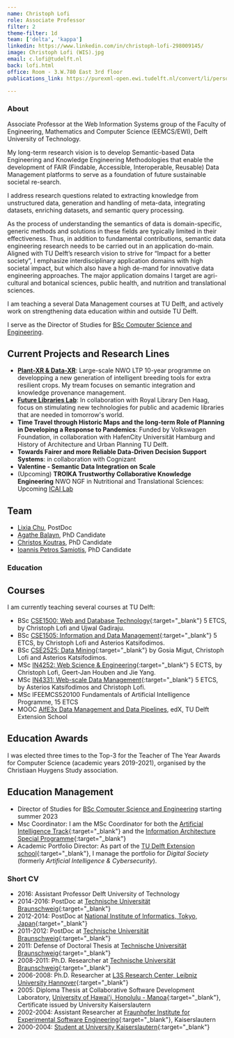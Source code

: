 ```yaml
---
name: Christoph Lofi
role: Associate Professor
filter: 2
theme-filter: 1d
team: ['delta', 'kappa']
linkedin: https://www.linkedin.com/in/christoph-lofi-298009145/
image: Christoph Lofi (WIS).jpg
email: c.lofi@tudelft.nl
back: lofi.html
office: Room - 3.W.780 East 3rd floor
publications_link: https://purexml-open.ewi.tudelft.nl/convert/li/persons/7499ac08-f8c6-48ff-ab9f-48b5cd6f3a86

---
```

### About 

Associate Professor at the Web Information Systems group of the Faculty of Engineering, Mathematics and Computer Science (EEMCS/EWI), Delft University of Technology.

My long-term research vision is to develop Semantic-based Data Engineering and Knowledge Engineering Methodologies that enable the development of FAIR (Findable, Accessible, Interoperable, Reusable) Data Management platforms to serve as a foundation of future sustainable societal re-search.

I address research questions related to extracting knowledge from unstructured data, generation and handling of meta-data, integrating datasets, enriching datasets, and semantic query processing. 

As the process of understanding the semantics of data is domain-specific, generic methods and solutions in these fields are typically limited in their effectiveness. Thus, in addition to fundamental contributions, semantic data engineering research needs to be carried out in an application do-main. Aligned with TU Delft’s research vision to strive for “Impact for a better society”, I emphasize interdisciplinary application domains with high societal impact, but which also have a high de-mand for innovative data engineering approaches. The major application domains I target are agri-cultural and botanical sciences, public health, and nutrition and translational sciences. 

I am teaching a several Data Management courses at TU Delft, and actively work on strengthening data education within and outside TU Delft. 

I serve as the Director of Studies for [BSc Computer Science and Engineering](https://www.tudelft.nl/onderwijs/opleidingen/bachelors/cse/bsc-computer-science-and-engineering).



## Current Projects and Research Lines
* __[Plant-XR & Data-XR](https://www.crop-xr.nl/)__: Large-scale NWO LTP 10-year programme on developping a new generation of intelligent breeding tools for extra resilient crops. My tream focuses on  semantic integration and knowledge provenance management. 
* __[Future Libraries Lab](https://delftdesignlabs.org/future-libraries-lab/)__: In collaboration with Royal Library Den Haag, focus on stimulating new technologies for public and academic libraries that are needed in tomorrow's world.
* __Time Travel through Historic Maps and the long-term Role of  Planning in Developing a Response to Pandemics__: Funded by Volkswagen Foundation, in collaboration with HafenCity Universität Hamburg and History of Architecture and Urban Planning TU Delft.
* __Towards Fairer and more Reliable Data-Driven Decision Support Systems__: in collaboration with Cognizant
* __Valentine - Semantic Data Integration on Scale__ 
* (Upcoming) __TROIKA Trustworthy Collaborative Knowledge Engineering__ NWO NGF in Nutritional and Translational Sciences: Upcoming [ICAI Lab](https://icai.ai/) 


## Team
* [Lixia Chu](./chu.html), PostDoc
* [Agathe Balayn](./balayn.html), PhD Candidate
* [Christos Koutras](./koutras.html), PhD Candidate
* [Ioannis Petros Samiotis](./samiotis.html), PhD Candidate 


### Education
## Courses

I am currently teaching several courses at TU Delft:

* BSc [CSE1500: Web and Database Technology](https://studiegids.tudelft.nl/a101_displayCourse.do?course_id=48438){:target="_blank"} 5 ETCS, by Christoph Lofi and Ujwal Gadiraju. 
* BSc [CSE1505: Information and Data Management](https://studiegids.tudelft.nl/a101_displayCourse.do?course_id=48439){:target="_blank"} 5 ETCS, by Christoph Lofi and Asterios Katsifodimos. 
* BSc [CSE2525: Data Mining](https://studiegids.tudelft.nl/a101_displayCourse.do?course_id=57346){:target="_blank"} by Gosia Migut, Christoph Lofi and Asterios Katsifodimos. 
* MSc [IN4252: Web Science & Engineering](https://studiegids.tudelft.nl/a101_displayCourse.do?course_id=48439){:target="_blank"} 5 ECTS, by Christoph Lofi, Geert-Jan Houben and Jie Yang.
* MSc [IN4331: Web-scale Data Management](https://studiegids.tudelft.nl/a101_displayCourse.do?course_id=48439){:target="_blank"} 5 ETCS, by Asterios Katsifodimos and Christoph Lofi.
* MSc IFEEMCS520100 Fundamentals of Artificial Intelligence Programme, 15 ETCS 
* MOOC [AlfE3x Data Management and Data Pipelines](https://www.edx.org/course/ai-skills-for-engineers-data-management-pipelines), edX, TU Delft Extension School

## Education Awards

I was elected three times to the Top-3 for the Teacher of The Year Awards for Computer Science (academic years 2019-2021), organised by the Christiaan Huygens Study association.

## Education Management

* Director of Studies for [BSc Computer Science and Engineering](https://www.tudelft.nl/onderwijs/opleidingen/bachelors/cse/bsc-computer-science-and-engineering) starting summer 2023
* Msc Coordinator: I am the MSc Coordinator for both the [Artificial Intelligence Track](https://www.tudelft.nl/onderwijs/opleidingen/masters/cs/msc-computer-science/the-artificial-intelligence-technology-track){:target="_blank"} and the [Information Architecture Special Programme](https://www.tudelft.nl/onderwijs/opleidingen/masters/cs/msc-computer-science/special-programmes/information-architecture){:target="_blank"}
* Academic Portfolio Director: As part of the [TU Delft Extension school](https://online-learning.tudelft.nl/){:target="_blank"}, I manage the portfolio for _Digital Society_ (formerly _Artificial Intelligence & Cybersecurity_).

### Short CV

* 2016: Assistant Professor Delft University of Technology
* 2014-2016: PostDoc at [Technische Universität Braunschweig](http://www.ifis.cs.tu-bs.de/institute){:target="_blank"}
* 2012-2014: PostDoc at [National Institute of Informatics, Tokyo, Japan](https://www.nii.ac.jp/en/){:target="_blank"}
* 2011-2012: PostDoc at [Technische Universität Braunschweig](http://www.ifis.cs.tu-bs.de/institute){:target="_blank"}
* 2011: Defense of Doctoral Thesis at [Technische Universität Braunschweig](https://www.tu-braunschweig.de/){:target="_blank"}
* 2008-2011: Ph.D. Researcher at [Technische Universität Braunschweig](http://www.ifis.cs.tu-bs.de/institute){:target="_blank"}
* 2006-2008: Ph.D. Researcher at [L3S Research Center, Leibniz University Hannover](https://www.l3s.de/en){:target="_blank"}
* 2005: Diploma Thesis at Collaborative Software Development Laboratory, [University of Hawai'i, Honolulu - Manoa](https://csdl.ics.hawaii.edu/){:target="_blank"}, Certificate issued by University Kaiserslautern
* 2002-2004: Assistant Researcher at [Fraunhofer Institute for Experimental Software Engineering](https://www.iese.fraunhofer.de/){:target="_blank"}, Kaiserslautern 
* 2000-2004: [Student at University Kaiserslautern](https://www.uni-kl.de/en/){:target="_blank"}

